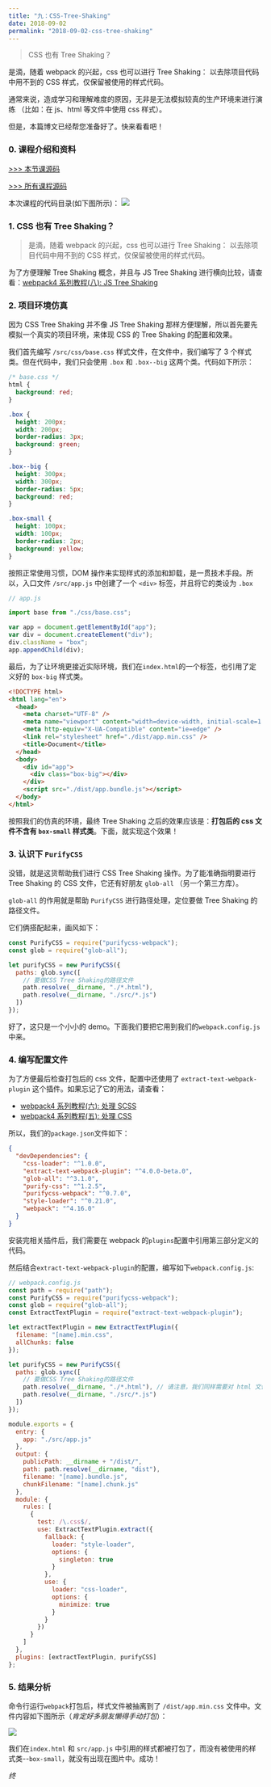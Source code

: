 ```yaml
---
title: "九：CSS-Tree-Shaking"
date: 2018-09-02
permalink: "2018-09-02-css-tree-shaking"
---
```


> CSS 也有 Tree Shaking？

是滴，随着 webpack 的兴起，css 也可以进行 Tree Shaking： 以去除项目代码中用不到的 CSS 样式，仅保留被使用的样式代码。

通常来说，造成学习和理解难度的原因，无非是无法模拟较真的生产环境来进行演练 （比如：在 js、html 等文件中使用 css 样式）。

但是，本篇博文已经帮您准备好了。快来看看吧！

<!-- more -->

### 0. 课程介绍和资料

[>>> 本节课源码](https://github.com/dongyuanxin/webpack-demos/tree/master/demo09)

[>>> 所有课程源码](https://github.com/dongyuanxin/webpack-demos)

本次课程的代码目录(如下图所示)：
![](https://static.godbmw.com/images/webpack/webpack4系列教程/18.png)

### 1. CSS 也有 Tree Shaking？

> 是滴，随着 webpack 的兴起，css 也可以进行 Tree Shaking： 以去除项目代码中用不到的 CSS 样式，仅保留被使用的样式代码。

为了方便理解 Tree Shaking 概念，并且与 JS Tree Shaking 进行横向比较，请查看：[webpack4 系列教程\(八\): JS Tree Shaking](https://godbmw.com/passage/48)

### 2. 项目环境仿真

因为 CSS Tree Shaking 并不像 JS Tree Shaking 那样方便理解，所以首先要先模拟一个真实的项目环境，来体现 CSS 的 Tree Shaking 的配置和效果。

我们首先编写 `/src/css/base.css` 样式文件，在文件中，我们编写了 3 个样式类。但在代码中，我们只会使用 `.box` 和 `.box--big` 这两个类。代码如下所示：

```css
/* base.css */
html {
  background: red;
}

.box {
  height: 200px;
  width: 200px;
  border-radius: 3px;
  background: green;
}

.box--big {
  height: 300px;
  width: 300px;
  border-radius: 5px;
  background: red;
}

.box-small {
  height: 100px;
  width: 100px;
  border-radius: 2px;
  background: yellow;
}
```

按照正常使用习惯，DOM 操作来实现样式的添加和卸载，是一贯技术手段。所以，入口文件 `/src/app.js` 中创建了一个 `<div>` 标签，并且将它的类设为 `.box`

```javascript
// app.js

import base from "./css/base.css";

var app = document.getElementById("app");
var div = document.createElement("div");
div.className = "box";
app.appendChild(div);
```

最后，为了让环境更接近实际环境，我们在`index.html`的一个标签，也引用了定义好的 `box-big` 样式类。

```html
<!DOCTYPE html>
<html lang="en">
  <head>
    <meta charset="UTF-8" />
    <meta name="viewport" content="width=device-width, initial-scale=1.0" />
    <meta http-equiv="X-UA-Compatible" content="ie=edge" />
    <link rel="stylesheet" href="./dist/app.min.css" />
    <title>Document</title>
  </head>
  <body>
    <div id="app">
      <div class="box-big"></div>
    </div>
    <script src="./dist/app.bundle.js"></script>
  </body>
</html>
```

按照我们的仿真的环境，最终 Tree Shaking 之后的效果应该是：**打包后的 css 文件不含有 `box-small` 样式类**。下面，就实现这个效果！

### 3. 认识下 `PurifyCSS`

没错，就是这货帮助我们进行 CSS Tree Shaking 操作。为了能准确指明要进行 Tree Shaking 的 CSS 文件，它还有好朋友 `glob-all` （另一个第三方库）。

`glob-all` 的作用就是帮助 `PurifyCSS` 进行路径处理，定位要做 Tree Shaking 的路径文件。

它们俩搭配起来，画风如下：

```javascript
const PurifyCSS = require("purifycss-webpack");
const glob = require("glob-all");

let purifyCSS = new PurifyCSS({
  paths: glob.sync([
    // 要做CSS Tree Shaking的路径文件
    path.resolve(__dirname, "./*.html"),
    path.resolve(__dirname, "./src/*.js")
  ])
});
```

好了，这只是一个小小的 demo。下面我们要把它用到我们的`webpack.config.js`中来。

### 4. 编写配置文件

为了方便最后检查打包后的 css 文件，配置中还使用了 `extract-text-webpack-plugin` 这个插件。如果忘记了它的用法，请查看：

- [webpack4 系列教程\(六\): 处理 SCSS](https://godbmw.com/passage/37)
- [webpack4 系列教程\(五\): 处理 CSS](https://godbmw.com/passage/36)

所以，我们的`package.json`文件如下：

```json
{
  "devDependencies": {
    "css-loader": "^1.0.0",
    "extract-text-webpack-plugin": "^4.0.0-beta.0",
    "glob-all": "^3.1.0",
    "purify-css": "^1.2.5",
    "purifycss-webpack": "^0.7.0",
    "style-loader": "^0.21.0",
    "webpack": "^4.16.0"
  }
}
```

安装完相关插件后，我们需要在 webpack 的`plugins`配置中引用第三部分定义的代码。

然后结合`extract-text-webpack-plugin`的配置，编写如下`webpack.config.js`:

```javascript
// webpack.config.js
const path = require("path");
const PurifyCSS = require("purifycss-webpack");
const glob = require("glob-all");
const ExtractTextPlugin = require("extract-text-webpack-plugin");

let extractTextPlugin = new ExtractTextPlugin({
  filename: "[name].min.css",
  allChunks: false
});

let purifyCSS = new PurifyCSS({
  paths: glob.sync([
    // 要做CSS Tree Shaking的路径文件
    path.resolve(__dirname, "./*.html"), // 请注意，我们同样需要对 html 文件进行 tree shaking
    path.resolve(__dirname, "./src/*.js")
  ])
});

module.exports = {
  entry: {
    app: "./src/app.js"
  },
  output: {
    publicPath: __dirname + "/dist/",
    path: path.resolve(__dirname, "dist"),
    filename: "[name].bundle.js",
    chunkFilename: "[name].chunk.js"
  },
  module: {
    rules: [
      {
        test: /\.css$/,
        use: ExtractTextPlugin.extract({
          fallback: {
            loader: "style-loader",
            options: {
              singleton: true
            }
          },
          use: {
            loader: "css-loader",
            options: {
              minimize: true
            }
          }
        })
      }
    ]
  },
  plugins: [extractTextPlugin, purifyCSS]
};
```

### 5. 结果分析

命令行运行`webpack`打包后，样式文件被抽离到了 `/dist/app.min.css` 文件中。文件内容如下图所示（_肯定好多朋友懒得手动打包_）：

![](https://static.godbmw.com/images/webpack/webpack4系列教程/17.png)

我们在`index.html` 和 `src/app.js` 中引用的样式都被打包了，而没有被使用的样式类--`box-small`，就没有出现在图片中。成功！

_终_
